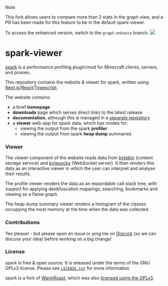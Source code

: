 > [!NOTE]
> This fork allows users to compare more than 2 stats in the graph view,
> and a PR has been made for this feature to be in the default spark-viewer.
> 
> To access the enhanced version, switch to the `graph-enhance` branch.
![](https://i.imgur.com/ykHn9vx.png)

# spark-viewer

[spark](https://github.com/lucko/spark) is a performance profiling plugin/mod for Minecraft clients, servers, and proxies.

This repository contains the website & viewer for spark, written using [Next.js](https://nextjs.org/)/[React](https://reactjs.org)/[Typescript](https://www.typescriptlang.org/).

The website contains:

-   a brief **homepage**
-   **downloads** page which serves direct links to the latest release
-   **documentation**, although this is managed in a [separate repository](https://github.com/lucko/spark-docs)
-   a **viewer** web-app for spark data, which has modes for:
    -   viewing the output from the spark **profiler**
    -   viewing the output from spark **heap dump** summaries

### Viewer

The viewer component of the website reads data from [bytebin](https://github.com/lucko/bytebin) (content storage service) and [bytesocks](https://github.com/lucko/bytesocks) (WebSocket server). It then renders this data as an interactive viewer in which the user can interpret and analyse their results.

The profile viewer renders the data as an expandable call stack tree, with support for applying deobfuscation mappings, searching, bookmarks and viewing as a flame graph.

The heap dump summary viewer renders a histogram of the classes occupying the most memory at the time when the data was collected.

### Contributions

Yes please! - but please open an issue or ping me on [Discord](https://discord.gg/PAGT2fu) (so we can discuss your idea) before working on a big change!

### License

spark is free & open source. It is released under the terms of the GNU GPLv3 license. Please see [`LICENSE.txt`](LICENSE.txt) for more information.

spark is a fork of [WarmRoast](https://github.com/sk89q/WarmRoast), which was also [licensed using the GPLv3](https://github.com/sk89q/WarmRoast/blob/3fe5e5517b1c529d95cf9f43fd8420c66db0092a/src/main/java/com/sk89q/warmroast/WarmRoast.java#L1-L17).

